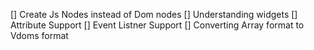 [] Create Js Nodes instead of Dom nodes
[] Understanding widgets
[] Attribute Support
[] Event Listner Support
[] Converting Array format to Vdoms format 
